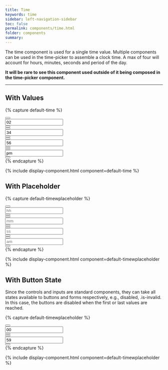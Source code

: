 ```yaml
---
title: Time
keywords: time
sidebar: left-navigation-sidebar
toc: false
permalink: components/time.html
folder: components
summary:
---
```


The time component is used for a single time value. Multiple components can be used in the time-picker to assemble a clock time. A max of four will account for hours, minutes, seconds and period of the day.

<strong>It will be rare to see this component used outside of it being composed in the time-picker component.</strong>

<hr/>

## With Values

{% capture default-time %}
<div class="fd-time">
  <div class="fd-time__item">
      <div class="fd-time__control">
          <button class=" fd-button--secondary fd-button--xs sap-icon--navigation-up-arrow"
          aria-label="Increase hours" aria-controls="1610C873"></button>
      </div>
      <div class="fd-time__input">
          <input class="fd-form__control" type="text" placeholder="hh" value="02"
          id="1610C873" aria-label="Hours"/>
      </div>
      <div class="fd-time__control">
          <button class=" fd-button--secondary fd-button--xs sap-icon--navigation-down-arrow"
          aria-label="Decrease hours" aria-controls="1610C873"></button>
      </div>
  </div>

  <div class="fd-time__item">
      <div class="fd-time__control">
          <button class=" fd-button--secondary fd-button--xs sap-icon--navigation-up-arrow"
          aria-label="Increase minutes" aria-controls="DDlHR199"></button>
      </div>
      <div class="fd-time__input">
          <input class="fd-form__control" type="text" placeholder="mm" value="34" id="DDlHR199"
          aria-label="Minutes"/>
      </div>
      <div class="fd-time__control">
          <button class=" fd-button--secondary fd-button--xs sap-icon--navigation-down-arrow"
          aria-label="Decrease minutes" aria-controls="DDlHR199"></button>
      </div>
  </div>
  <div class="fd-time__item">
      <div class="fd-time__control">
          <button class=" fd-button--secondary fd-button--xs sap-icon--navigation-up-arrow"
          aria-label="Increase seconds" aria-controls="8CAnL947"></button>
      </div>
      <div class="fd-time__input">
          <input class="fd-form__control" type="text" placeholder="ss" value="56" id="8CAnL947"
          aria-label="Seconds"/>
      </div>
      <div class="fd-time__control">
          <button class=" fd-button--secondary fd-button--xs sap-icon--navigation-down-arrow"
          aria-label="Decrease seconds" aria-controls="8CAnL947"></button>
      </div>
  </div>
  <div class="fd-time__item">
      <div class="fd-time__control">
          <button class=" fd-button--secondary fd-button--xs sap-icon--navigation-up-arrow"
          aria-label="Increase period" aria-controls="sEWOL676"></button>
      </div>
      <div class="fd-time__input">
          <input class="fd-form__control" type="text" placeholder="am" value="pm" id="sEWOL676"
          aria-label="Period"/>
      </div>
      <div class="fd-time__control">
          <button class=" fd-button--secondary fd-button--xs sap-icon--navigation-down-arrow"
          aria-label="Decrease period" aria-controls="sEWOL676"></button>
      </div>
  </div>
</div>
{% endcapture %}

{% include display-component.html component=default-time %}

## With Placeholder

{% capture default-timewplaceholder %}
<div class="fd-time">
  <div class="fd-time__item">
      <div class="fd-time__control">
          <button class=" fd-button--secondary fd-button--xs sap-icon--navigation-up-arrow"
          aria-label="Increase hours" aria-controls="HgDLk176"></button>
      </div>
      <div class="fd-time__input">
          <input class="fd-form__control" type="text" placeholder="hh" value="" id="HgDLk176"
          aria-label="Hours"/>
      </div>
      <div class="fd-time__control">
          <button class=" fd-button--secondary fd-button--xs sap-icon--navigation-down-arrow"
          aria-label="Decrease hours" aria-controls="HgDLk176"></button>
      </div>
  </div>
  <div class="fd-time__item">
      <div class="fd-time__control">
          <button class=" fd-button--secondary fd-button--xs sap-icon--navigation-up-arrow"
          aria-label="Increase minutes" aria-controls="CHeFH472"></button>
      </div>
      <div class="fd-time__input">
          <input class="fd-form__control" type="text" placeholder="mm" value="" id="CHeFH472"
          aria-label="Minutes"/>
      </div>
      <div class="fd-time__control">
          <button class=" fd-button--secondary fd-button--xs sap-icon--navigation-down-arrow"
          aria-label="Decrease minutes" aria-controls="CHeFH472"></button>
      </div>
  </div>
  <div class="fd-time__item">
      <div class="fd-time__control">
          <button class=" fd-button--secondary fd-button--xs sap-icon--navigation-up-arrow"
          aria-label="Increase seconds" aria-controls="qMPpb855"></button>
      </div>
      <div class="fd-time__input">
          <input class="fd-form__control" type="text" placeholder="ss" value="" id="qMPpb855"
          aria-label="Seconds"/>
      </div>
      <div class="fd-time__control">
          <button class=" fd-button--secondary fd-button--xs sap-icon--navigation-down-arrow"
          aria-label="Decrease seconds" aria-controls="qMPpb855"></button>
      </div>
  </div>
  <div class="fd-time__item">
      <div class="fd-time__control">
          <button class=" fd-button--secondary fd-button--xs sap-icon--navigation-up-arrow"
          aria-label="Increase period" aria-controls="VpUG6928"></button>
      </div>
      <div class="fd-time__input">
          <input class="fd-form__control" type="text" placeholder="am" value="" id="VpUG6928"
          aria-label="Period"/>
      </div>
      <div class="fd-time__control">
          <button class=" fd-button--secondary fd-button--xs sap-icon--navigation-down-arrow"
          aria-label="Decrease period" aria-controls="VpUG6928"></button>
      </div>
  </div>
</div>
{% endcapture %}

{% include display-component.html component=default-timewplaceholder %}

## With Button State
Since the controls and inputs are standard components, they can take all states available to
buttons and forms respectively, e.g., disabled, .is-invalid. In this case, the buttons are
disabled when the first or last values are reached.

{% capture default-timewplaceholder %}
<div class="fd-time">
  <div class="fd-time__item">
      <div class="fd-time__control">
          <button class=" fd-button--secondary fd-button--xs sap-icon--navigation-up-arrow"
          aria-label="Increase hours" aria-controls="Rjap5115"></button>
      </div>
      <div class="fd-time__input">
          <input class="fd-form__control" type="text" placeholder="hh" value="00" id="Rjap5115"
          aria-label="Hours"/>
      </div>
      <div class="fd-time__control">
          <button class=" fd-button--secondary fd-button--xs sap-icon--navigation-down-arrow is-disabled"
          aria-label="Decrease hours" aria-controls="Rjap5115"></button>
      </div>
  </div>
  <div class="fd-time__item">
      <div class="fd-time__control">
          <button class=" fd-button--secondary fd-button--xs sap-icon--navigation-up-arrow is-disabled"
          aria-label="Increase minutes" aria-controls="VnVPz732"></button>
      </div>
      <div class="fd-time__input">
          <input class="fd-form__control" type="text" placeholder="mm" value="59" id="VnVPz732"
          aria-label="Minutes"/>
      </div>
      <div class="fd-time__control">
          <button class=" fd-button--secondary fd-button--xs sap-icon--navigation-down-arrow"
          aria-label="Decrease minutes" aria-controls="VnVPz732"></button>
      </div>
  </div>
</div>
{% endcapture %}

{% include display-component.html component=default-timewplaceholder %}
